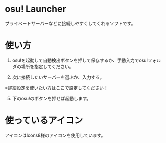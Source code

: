 # osu! Launcher
プライベートサーバーなどに接続しやすくしてくれるソフトです。

# 使い方
1. osu!を起動して自動検出ボタンを押して保存するか、手動入力でosu!フォルダの場所を指定してください。

2. 次に接続したいサーバーを選ぶか、入力する。

※詳細設定を使いたい方はここで設定してください！

5. 下のosu!のボタンを押せば起動します。

# 使っているアイコン
アイコンはIcons8様のアイコンを使用しています。
